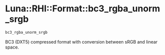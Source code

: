 # Luna::RHI::Format::bc3_rgba_unorm_srgb

```c++
bc3_rgba_unorm_srgb
```

BC3 (DXT5) compressed format with conversion between sRGB and linear space. 

